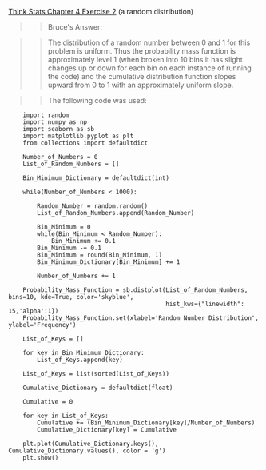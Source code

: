 [Think Stats Chapter 4 Exercise 2](http://greenteapress.com/thinkstats2/html/thinkstats2005.html#toc41) (a random distribution)

>> Bruce's Answer:

>> The distribution of a random number between 0 and 1 for this problem is uniform.  Thus the probability mass function is approximately level 1 (when broken into 10 bins it has slight changes up or down for each bin on each instance of running the code) and the cumulative distribution function slopes upward from 0 to 1 with an approximately uniform slope.

>> The following code was used:

		import random
		import numpy as np
		import seaborn as sb
		import matplotlib.pyplot as plt
		from collections import defaultdict

		Number_of_Numbers = 0
		List_of_Random_Numbers = []

		Bin_Minimum_Dictionary = defaultdict(int)

		while(Number_of_Numbers < 1000):

			Random_Number = random.random()
			List_of_Random_Numbers.append(Random_Number) 

			Bin_Minimum = 0
			while(Bin_Minimum < Random_Number):
				Bin_Minimum += 0.1
			Bin_Minimum -= 0.1
			Bin_Minimum = round(Bin_Minimum, 1)
			Bin_Minimum_Dictionary[Bin_Minimum] += 1

			Number_of_Numbers += 1

		Probability_Mass_Function = sb.distplot(List_of_Random_Numbers, bins=10, kde=True, color='skyblue',
												hist_kws={"linewidth": 15,'alpha':1})
		Probability_Mass_Function.set(xlabel='Random Number Distribution', ylabel='Frequency')

		List_of_Keys = []

		for key in Bin_Minimum_Dictionary:
			List_of_Keys.append(key)

		List_of_Keys = list(sorted(List_of_Keys))

		Cumulative_Dictionary = defaultdict(float)

		Cumulative = 0

		for key in List_of_Keys:
			Cumulative += (Bin_Minimum_Dictionary[key]/Number_of_Numbers)
			Cumulative_Dictionary[key] = Cumulative

		plt.plot(Cumulative_Dictionary.keys(), Cumulative_Dictionary.values(), color = 'g')
		plt.show()
